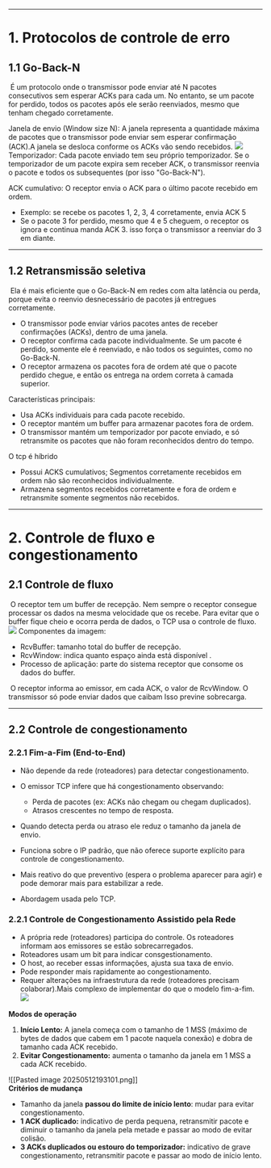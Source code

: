 

___
# **1. Protocolos de controle de erro**

## **1.1 Go-Back-N**
 É um protocolo onde o transmissor pode enviar até N pacotes consecutivos sem esperar ACKs para cada um. No entanto, se um pacote for perdido, todos os pacotes após ele serão reenviados, mesmo que tenham chegado corretamente.

Janela de envio (Window size N): A janela representa a quantidade máxima de pacotes que o transmissor pode enviar sem esperar confirmação (ACK).A janela se desloca conforme os ACKs vão sendo recebidos.
![](https://lh7-rt.googleusercontent.com/docsz/AD_4nXcN9DluFiKNgS3khjwO7T6GZRzdeyQlMX6tpEtG2_OGTvgkLyWAjgQ3LJqZ49JjjlPoUwGCot-yEm1DIoWf6EizXBOIrjWN9FYKG0oHGP5aX5giU4oqLxRPpnUzmsKx1amwLUDVGA?key=HrOhHC0_-ked6RNCpQ0o3PZn)
Temporizador: Cada pacote enviado tem seu próprio temporizador. Se o temporizador de um pacote expira sem receber ACK, o transmissor reenvia o pacote e todos os subsequentes (por isso "Go-Back-N").

ACK cumulativo: O receptor envia o ACK para o último pacote recebido em ordem.
- Exemplo: se recebe os pacotes 1, 2, 3, 4 corretamente, envia ACK 5
- Se o pacote 3 for perdido, mesmo que 4 e 5 cheguem, o receptor os ignora e continua manda ACK 3. isso força o transmissor a reenviar do 3 em diante.

---
## **1.2 Retransmissão seletiva**
 Ela é mais eficiente que o Go-Back-N em redes com alta latência ou perda, porque evita o reenvio desnecessário de pacotes já entregues corretamente.
- O transmissor pode enviar vários pacotes antes de receber confirmações (ACKs), dentro de uma janela.
- O receptor confirma cada pacote individualmente. Se um pacote é perdido, somente ele é reenviado, e não todos os seguintes, como no Go-Back-N.
- O receptor armazena os pacotes fora de ordem até que o pacote perdido chegue, e então os entrega na ordem correta à camada superior.  

Características principais:
- Usa ACKs individuais para cada pacote recebido.
- O receptor mantém um buffer para armazenar pacotes fora de ordem.
- O transmissor mantém um temporizador por pacote enviado, e só retransmite os pacotes que não foram reconhecidos dentro do tempo.  

O tcp é híbrido
- Possui ACKS cumulativos; Segmentos corretamente recebidos em ordem não são reconhecidos individualmente.
- Armazena segmentos recebidos corretamente e fora de ordem e retransmite somente segmentos não recebidos.

________________________________________________________________________
# **2. Controle de fluxo e congestionamento**

## 2.1 **Controle de fluxo**
 O receptor tem um buffer de recepção. Nem sempre o receptor consegue processar os dados na mesma velocidade que os recebe. Para evitar que o buffer fique cheio e ocorra perda de dados, o TCP usa o controle de fluxo.  
![](https://lh7-rt.googleusercontent.com/docsz/AD_4nXcGlhawycTb2W5CmIn4M7VUlCDm6fB7Ja3CkhGD67TbPDcTAlBGqo7XdkG38CfmGWu4nTJ4WVuD5kwX9canZeZB6P52cGCpSw8C7UGs1da4djM1RdgXFIqUldRaFNmtAB2tSuySSg?key=HrOhHC0_-ked6RNCpQ0o3PZn)
Componentes da imagem:
- RcvBuffer: tamanho total do buffer de recepção.
- RcvWindow: indica quanto espaço ainda está disponível .
- Processo de aplicação: parte do sistema receptor que consome os dados do buffer.

 O receptor informa ao emissor, em cada ACK, o valor de RcvWindow. O transmissor só pode enviar dados que caibam Isso previne sobrecarga.

---
## **2.2 Controle de congestionamento**

### **2.2.1 Fim-a-Fim (End-to-End)**
- Não depende da rede (roteadores) para detectar congestionamento.
- O emissor TCP infere que há congestionamento observando:
	- Perda de pacotes (ex: ACKs não chegam ou chegam duplicados).
	- Atrasos crescentes no tempo de resposta.
	
- Quando detecta perda ou atraso ele reduz o tamanho da janela de envio.
- Funciona sobre o IP padrão, que não oferece suporte explícito para controle de congestionamento.
- Mais reativo do que preventivo (espera o problema aparecer para agir) e pode demorar mais para estabilizar a rede.
- Abordagem usada pelo TCP.  
### **2.2.1 Controle de Congestionamento Assistido pela Rede**
- A própria rede (roteadores) participa do controle. Os roteadores informam aos emissores se estão sobrecarregados.
- Roteadores usam um bit para indicar consgestionamento.
- O host, ao receber essas informações, ajusta sua taxa de envio.
- Pode responder mais rapidamente ao congestionamento.
- Requer alterações na infraestrutura da rede (roteadores precisam colaborar).Mais complexo de implementar do que o modelo fim-a-fim.
![](https://lh7-rt.googleusercontent.com/docsz/AD_4nXeg0hmcsIDIz64WXMWhuYXSh3aGjYyh_nksQzuuJIYS_rGxW2U6cbzfheZ3TT2EBQKwgDmmocnh5djZPGI8DMF4ct6ekyMOPEjOQWT6MJWXKoC0sfKJ_pkL8hdfTv9RJjeugqG1WQ?key=HrOhHC0_-ked6RNCpQ0o3PZn)

**Modos de operação**
1. **Início Lento:** A janela começa com o tamanho de 1 MSS (máximo de bytes de dados que cabem em 1 pacote naquela conexão) e dobra de tamanho cada ACK recebido.
2. **Evitar Congestionamento:** aumenta o tamanho da janela em 1 MSS a cada ACK recebido.

![[Pasted image 20250512193101.png]]  
**Critérios de mudança** 
- Tamanho da janela **passou do limite de início lento**: mudar para evitar congestionamento.
- **1 ACK duplicado:** indicativo de perda pequena, retransmitir pacote e diminuir o tamanho da janela pela metade e passar ao modo de evitar colisão.
- **3 ACKs duplicados ou estouro do temporizador:** indicativo de grave congestionamento, retransmitir pacote e passar ao modo de início lento.